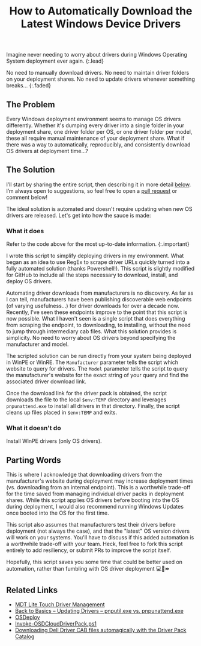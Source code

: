 ﻿---
layout: post
title: How to Automatically Download the Latest Windows Device Drivers
image: /assets/img/blog/gettingready.jpg
description: >
  Automatically download the latest device drivers during Windows OS deployment (Dell, Lenovo, HP, etc.).
tags: [powershell, windows, SCCM, automation, opensource]
---

Imagine never needing to worry about drivers during Windows Operating System
deployment ever again.
{:.lead}

No need to manually download drivers. No need to
maintain driver folders on your deployment shares. No need to update drivers
whenever something breaks...
{:.faded}

## The Problem

Every Windows deployment environment seems to manage OS drivers differently.
Whether it's dumping every driver into a single folder in your deployment share,
one driver folder per OS, or one driver folder per model, these all require
manual maintenance of your deployment share. What if there was a way to
automatically, reproducibly, and consistently download OS drivers at
deployment time...?

## The Solution

I’ll start by sharing the entire script, then describing it in more detail
[below](#what-it-does). I’m always open to suggestions, so feel free to open a
[pull request](https://github.com/TsekNet/PowerShell/pulls) or comment below!

<style>
.ps1 {height: 500px; overflow: scroll;}
</style>
<script src="https://emgithub.com/embed-v2.js?target=https%3A%2F%2Fgithub.com%2FTsekNet%2FPowerShell%2Fblob%2Fmaster%2FInstall-ModelDrivers%2Finstall_model_drivers.ps1&style=obsidian&showBorder=on&showFileMeta=on"></script>

The ideal solution is automated and doesn't require updating when new OS drivers
are released. Let's get into how the sauce is made:

### What it does

Refer to the code above for the most up-to-date information.
{:.important}

I wrote this script to simplify deploying drivers in my environment. What
began as an idea to use RegEx to scrape driver URLs quickly turned into a fully
automated solution (thanks Powershell!). This script is slightly modified for
GitHub to include all the steps necessary to download, install, and deploy OS
drivers.

Automating driver downloads from manufacturers is no discovery. As far as I
can tell, manufacturers have been publishing discoverable web endpoints (of
varying usefulness...) for driver downloads for over a decade now. Recently,
I've seen these endpoints improve to the point that this script is now possible.
What I haven't seen is a single script that does everything from scraping the
endpoint, to downloading, to installing, without the need to jump through
intermediary cab files. What this solution provides is simplicity. No need to
worry about OS drivers beyond specifying the manufacturer and model.

The scripted solution can be run directly from your system being deployed in
WinPE or WinRE. The `Manufacturer` parameter tells the script which website to
query for drivers. The `Model` parameter tells the script to query the
manufacturer's website for the exact string of your query and find the
associated driver download link.

Once the download link for the driver pack is obtained, the script downloads the
file to the local `$env:TEMP` directory and leverages `pnpunattend.exe` to
install all drivers in that directory. Finally, the script cleans up files
placed in `$env:TEMP` and exits.

### What it doesn't do

Install WinPE drivers (only OS drivers).

## Parting Words

This is where I acknowledge that downloading drivers from the manufacturer's
website during deployment may increase deployment times (vs. downloading from
an internal endpoint). This is a worthwhile trade-off for the time saved
from managing individual driver packs in deployment shares. While this script
applies OS drivers before booting into the OS during deployment, I would also
recommend running Windows Updates once booted into the OS for the first time.

This script also assumes that manufacturers test their drivers before
deployment (not always the case), and that the "latest" OS version drivers
will work on your systems. You'll have to discuss if this added automation is a
worthwhile trade-off with your team. Heck, feel free to fork this script
entirely to add resiliency, or submit PRs to improve the script itself.

Hopefully, this script saves you some time that could be better
used on automation, rather than fumbling with OS driver deployment 💻🔂⏩

## Related Links

- [MDT Lite Touch Driver Management](https://www.deploymentresearch.com/mdt-2013-lite-touch-driver-management/)
- [Back to Basics – Updating Drivers – pnputil.exe vs. pnpunattend.exe](https://www.deploymentresearch.com/back-to-basics-pnputil-exe-vs-pnpunattend-exe/)
- [OSDeploy](https://www.osdeploy.com/)
- [Invoke-OSDCloudDriverPack.ps1](https://github.com/OSDeploy/OSD/blob/6321c47b4d33f500d04a807504c3646e65009644/Provisioning/Invoke-OSDCloudDriverPack.ps1)
- [Downloading Dell Driver CAB files automagically with the Driver Pack Catalog](https://deploymentramblings.wordpress.com/2014/04/17/downloading-dell-driver-cab-files-automagically-with-the-driver-pack-catalog/)
